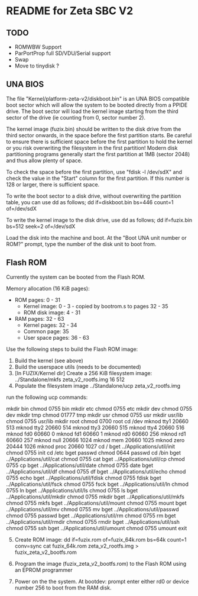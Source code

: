# README for Zeta SBC V2

## TODO

- ROMWBW Support
- ParPortProp full SD/VDU/Serial support
- Swap
- Move to tinydisk ?

## UNA BIOS

The file "Kernel/platform-zeta-v2/diskboot.bin" is an UNA BIOS compatible
boot sector which will allow the system to be booted directly from a PPIDE 
drive. The boot sector will load the kernel image starting from the third
sector of the drive (ie counting from 0, sector number 2).

The kernel image (fuzix.bin) should be written to the disk drive from the third
sector onwards, in the space before the first partition starts. Be careful to
ensure there is sufficient space before the first partition to hold the kernel
or you risk overwriting the filesystem in the first partition! Modern disk
partitioning programs generally start the first partition at 1MB (sector 2048)
and thus allow plenty of space.

To check the space before the first partition, use "fdisk -l /dev/sdX" and
check the value in the "Start" column for the first partition. If this number
is 128 or larger, there is sufficient space.

To write the boot sector to a disk drive, without overwriting the partition
table, you can use dd as follows;
    dd if=diskboot.bin bs=446 count=1 of=/dev/sdX

To write the kernel image to the disk drive, use dd as follows;
    dd if=fuzix.bin bs=512 seek=2 of=/dev/sdX

Load the disk into the machine and boot. At the "Boot UNA unit number or ROM?"
prompt, type the number of the disk unit to boot from.

## Flash ROM

Currently the system can be booted from the Flash ROM. 

Memory allocation (16 KiB pages):
- ROM pages:	0 - 31
  - Kernel image:	0 - 3 - copied by bootrom.s to pages 32 - 35
  - ROM disk image:	4 - 31
- RAM pages:	32 - 63
  - Kernel pages:	32 - 34
  - Common page:	35
  - User space pages:	36 - 63

Use the following steps to build the Flash ROM image:

1. Build the kernel (see above)
2. Build the userspace utils (needs to be documented)
3. [In FUZIX/Kernel dir] Create a 256 KiB filesystem image:
	../Standalone/mkfs zeta_v2_rootfs.img 16 512
4. Populate the filesystem image
	../Standalone/ucp zeta_v2_rootfs.img

run the following ucp commands:

mkdir bin
chmod 0755 bin
mkdir etc
chmod 0755 etc
mkdir dev
chmod 0755 dev
mkdir tmp
chmod 01777 tmp
mkdir usr
chmod 0755 usr
mkdir usr/lib
chmod 0755 usr/lib
mkdir root
chmod 0700 root
cd /dev
mknod tty1  20660 513
mknod tty2  20660 514
mknod tty3  20660 515
mknod tty4  20660 516
mknod fd0   60660 0
mknod fd1   60660 1
mknod rd0   60660 256
mknod rd1   60660 257
mknod null  20666 1024
mknod mem   20660 1025
mknod zero  20444 1026
mknod proc  20660 1027
cd /
bget ../Applications/util/init
chmod 0755 init
cd /etc
bget passwd
chmod 0644 passwd
cd /bin
bget ../Applications/util/cat
chmod 0755 cat
bget ../Applications/util/cp
chmod 0755 cp
bget ../Applications/util/date
chmod 0755 date
bget ../Applications/util/df
chmod 0755 df
bget ../Applications/util/echo
chmod 0755 echo
bget ../Applications/util/fdisk
chmod 0755 fdisk
bget ../Applications/util/fsck
chmod 0755 fsck
bget ../Applications/util/ln
chmod 0755 ln
bget ../Applications/util/ls
chmod 0755 ls
bget ../Applications/util/mkdir
chmod 0755 mkdir
bget ../Applications/util/mkfs
chmod 0755 mkfs
bget ../Applications/util/mount
chmod 0755 mount
bget ../Applications/util/mv
chmod 0755 mv
bget ../Applications/util/passwd
chmod 0755 passwd
bget ../Applications/util/rm
chmod 0755 rm
bget ../Applications/util/rmdir
chmod 0755 rmdir
bget ../Applications/util/ssh
chmod 0755 ssh
bget ../Applications/util/umount
chmod 0755 umount
exit

5. Create ROM image:
dd if=fuzix.rom of=fuzix_64k.rom bs=64k count=1 conv=sync
cat fuzix_64k.rom zeta_v2_rootfs.img > fuzix_zeta_v2_bootfs.rom

6. Program the image (fuzix_zeta_v2_bootfs.rom) to the Flash ROM using an
EPROM programmer

7. Power on the the system. At bootdev: prompt enter either rd0 or device number 256 to boot from the RAM disk.
